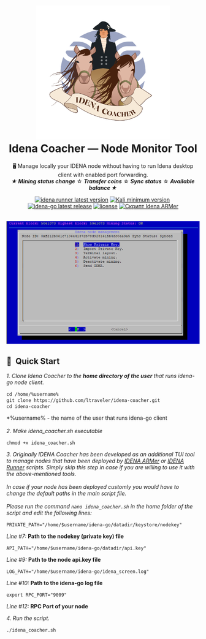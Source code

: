 <h1 align="center">
  <img width="350px" alt="Idena Coacher Node Monitor Tool" Title="IDENA Coacher - Node Monitor Tool" src="https://raw.githubusercontent.com/ltraveler/ltraveler/main/images/idena_coacher.png"><br/>
  Idena Coacher — Node Monitor Tool
</h1>
<p align="center">🖥️ Manage locally your IDENA node without having to run Idena desktop client with enabled port forwarding.<br> <b><i>★ Mining status change</i></b> ☆ <b><i>Transfer coins</i></b> ☆ <b><i>Sync status</i></b> ☆ <b><i>Available balance ★</i></b></p>

<p align="center"><a href="https://github.com/ltraveler/idena-runner/releases/latest" target="_blank"><img src="https://img.shields.io/badge/version-v0.1.5-blue?style=for-the-badge&logo=none" alt="idena runner latest version" /></a>&nbsp;<a href="https://wiki.ubuntu.com/FocalFossa/ReleaseNotes" target="_blank"><img src="https://img.shields.io/badge/Kali-20.04(LTS)+-00ADD8?style=for-the-badge&logo=none" alt="Kali minimum version" /></a>&nbsp;<a href="https://github.com/ltraveler/idena-runner/blob/main/CHANGELOG.md" target="_blank"><img src="https://img.shields.io/badge/Build-Stable-success?style=for-the-badge&logo=none" alt="idena-go latest release" /></a>&nbsp;<a href="https://www.gnu.org/licenses/quick-guide-gplv3.html" target="_blank"><img src="https://img.shields.io/badge/license-GPL3.0-red?style=for-the-badge&logo=none" alt="license" /></a>&nbsp;<a href="https://github.com/ltraveler/idena-coacher/blob/main/README.ru-RU.md" target="_blank"><img src="https://img.shields.io/badge/readme-РУССКИЙ-orange?style=for-the-badge&logo=none" alt="Скрипт Idena ARMer" /></a></p>

<p align="center"><br>
  <img alt="Idena Coacher Node Monitor Tool" Title="IDENA Coacher - User Interface" src="https://raw.githubusercontent.com/ltraveler/ltraveler/main/images/IDENA_Coacher_Monitor_Tool_UI.jpg">
</p>

## 🚀&nbsp; Quick Start
*1. Clone Idena Coacher to the **home directory of the user** that runs idena-go node client.*
```
cd /home/%username%
git clone https://github.com/ltraveler/idena-coacher.git
cd idena-coacher
```
*%username% - the name of the user that runs idena-go client<br><br>
*2. Make idena_coacher.sh executable*
```
chmod +x idena_coacher.sh
```
*3. Originally IDENA Coacher has been developed as an additional TUI tool to manage nodes that have been deployed by [IDENA ARMer](https://github.com/ltraveler/idena-armer) or [IDENA Runner](https://github.com/ltraveler/idena-runner) scripts. Simply skip this step in case if you are willing to use it with the above-mentioned tools.<br><br>
In case if your node has been deployed customly you would have to change the default paths in the main script file.<br><br>
Please run the command `nano idena_coacher.sh` in the home folder of the script and edit the following lines:*
```
PRIVATE_PATH="/home/$username/idena-go/datadir/keystore/nodekey"
```
*Line #7:* **Path to the nodekey (private key) file**
```
API_PATH="/home/$username/idena-go/datadir/api.key"
```
*Line #9:* **Path to the node api.key file**
```
LOG_PATH="/home/$username/idena-go/idena_screen.log"
```
*Line #10:* **Path to the idena-go log file**
```
export RPC_PORT="9009"
```
*Line #12:* **RPC Port of your node**

*4. Run the script.*
```
./idena_coacher.sh
```

